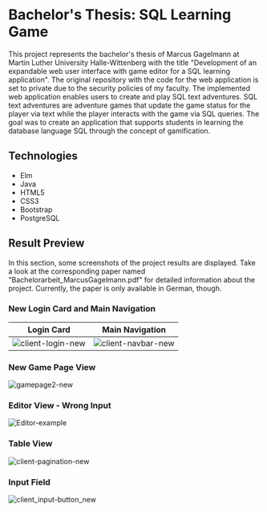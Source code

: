 # Bachelor's Thesis: SQL Learning Game

This project represents the bachelor's thesis of Marcus Gagelmann at Martin Luther University Halle-Wittenberg with the title "Development of an expandable web user interface with game editor for a SQL learning application". The original repository with the code for the web application is set to private due to the security policies of my faculty. The implemented web application enables users to create and play SQL text adventures. SQL text adventures are adventure games that update the game status for the player via text while the player interacts with the game via SQL queries. The goal was to create an application that supports students in learning the database language SQL through the concept of gamification.

## Technologies

* Elm
* Java
* HTML5
* CSS3
* Bootstrap
* PostgreSQL

## Result Preview

In this section, some screenshots of the project results are displayed. Take a look at the corresponding paper named "Bachelorarbeit_MarcusGagelmann.pdf" for detailed information about the project. Currently, the paper is only available in German, though.

### New Login Card and Main Navigation

Login Card             |  Main Navigation
:-------------------------:|:-------------------------:
![client-login-new](https://github.com/mgagel/sql-education-game/assets/73076495/f14c16af-196f-439a-820e-2edad7dae880)  |  ![client-navbar-new](https://github.com/mgagel/sql-education-game/assets/73076495/1ded1b1b-9ed6-4066-9e17-8840bcc73566)

### New Game Page View

![gamepage2-new](https://github.com/mgagel/sql-education-game/assets/73076495/b6fb1e04-9169-4c54-a7fb-b075a1a38388)

### Editor View - Wrong Input

![Editor-example](https://github.com/mgagel/sql-education-game/assets/73076495/7009fe0b-dba3-4533-a5fb-270a069e5874)

### Table View

![client-pagination-new](https://github.com/mgagel/sql-education-game/assets/73076495/e74e0997-b0e3-4a4b-943a-06ca85bcf9df)

### Input Field

![client_input-button_new](https://github.com/mgagel/sql-education-game/assets/73076495/24311f64-1956-4f65-ac92-6b242bdb3418)

